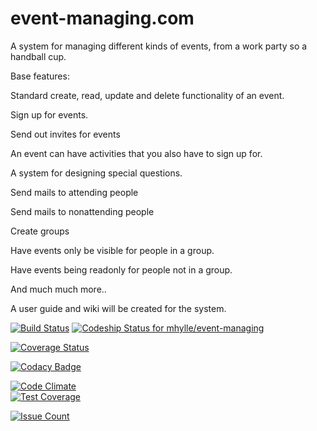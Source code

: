 # event-managing.com
A system for managing different kinds of events, from a work party so a handball cup.

Base features:

Standard create, read, update and delete functionality of an event.

Sign up for events.

Send out invites for events

An event can have activities that you also have to sign up for.

A system for designing special questions.

Send mails to attending people

Send mails to nonattending people

Create groups

Have events only be visible for people in a group.

Have events being readonly for people not in a group.

And much much more..

A user guide and wiki will be created for the system.

[![Build Status](https://travis-ci.org/mhylle/event-managing.svg)](https://travis-ci.org/mhylle/event-managing) [ ![Codeship Status for mhylle/event-managing](https://codeship.com/projects/3139fa60-a0ce-0133-aeb1-76eadfcae33d/status?branch=master)](https://codeship.com/projects/128262)

[![Coverage Status](https://coveralls.io/repos/mhylle/event-managing/badge.svg?branch=master&service=github)](https://coveralls.io/github/mhylle/event-managing?branch=master)

[![Codacy Badge](https://api.codacy.com/project/badge/grade/a9c4f05804814191abe13d71aba0fb97)](https://www.codacy.com/app/mhylle/event-managing)

[![Code Climate](https://codeclimate.com/github/mhylle/event-managing/badges/gpa.svg)](https://codeclimate.com/github/mhylle/event-managing)  
[![Test Coverage](https://codeclimate.com/github/mhylle/event-managing/badges/coverage.svg)](https://codeclimate.com/github/mhylle/event-managing/coverage)

[![Issue Count](https://codeclimate.com/github/mhylle/event-managing/badges/issue_count.svg)](https://codeclimate.com/github/mhylle/event-managing)
